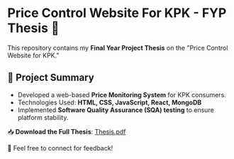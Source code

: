 # Price Control Website For KPK - FYP Thesis 📄  
This repository contains my **Final Year Project Thesis** on the "Price Control Website for KPK."  

## 📌 Project Summary  
- Developed a web-based **Price Monitoring System** for KPK consumers.  
- Technologies Used: **HTML, CSS, JavaScript, React, MongoDB**  
- Implemented **Software Quality Assurance (SQA) testing** to ensure platform stability.  

📥 **Download the Full Thesis**: [Thesis.pdf](./Thesis.pdf)  

📩 Feel free to connect for feedback!  
